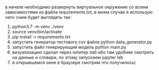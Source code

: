 в начале необходимо развернуть виртуальное окружение со всеми зависимостями из файла requirements.txt, в моем случае я использую venv сним будет выглядеть так:
1) python3.7 -m venv ./venv
2) source venv/bin/activate
3) pip install -r requirements.txt
4) запустить генератор тестового csv файла python data_generator.py
5) запустить файл генерирующий модель python main.py
6) визуализацию сделал через юпитер лаб ибо там удобнее смотреть на данные и словари, по этому запускаем jupyter lab
7) в открывшемся окне в браузере смотрим что получилось)
